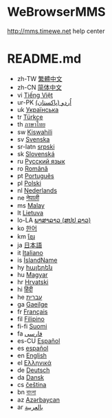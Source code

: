 # WeBrowserMMS
http://mms.timewe.net help center

# README.md
-	zh-TW	[繁體中文](readme/README.zh-TW.md)
-	zh-CN	[简体中文](readme/README.zh-CN.md)
-	vi	[Tiếng Việt](readme/README.vi.md)
-	ur-PK	[اُردو (پاکستان)](readme/README.ur-PK.md)
-	uk	[Українська](readme/README.uk.md)
-	tr	[Türkçe](readme/README.tr.md)
-	th	[ภาษาไทย](readme/README.th.md)
-	sw	[Kiswahili](readme/README.sw.md)
-	sv	[Svenska](readme/README.sv.md)
-	sr-latn	[srpski](readme/README.sr-latn.md)
-	sk	[Slovenská](readme/README.sk.md)
-	ru	[Русский язык](readme/README.ru.md)
-	ro	[Română](readme/README.ro.md)
-	pt	[Português](readme/README.pt.md)
-	pl	[Polski](readme/README.pl.md)
-	nl	[Nederlands](readme/README.nl.md)
-	ne	[नेपाली](readme/README.ne.md)
-	ms	[Malay](readme/README.ms.md)
-	lt	[Lietuva](readme/README.lt.md)
-	lo-LA	[ພາສາລາວ (ສປປ ລາວ)](readme/README.lo-LA.md)
-	ko	[한어](readme/README.ko.md)
-	km	[ខ្មែរ](readme/README.km.md)
-	ja	[日本語](readme/README.ja.md)
-	it	[Italiano](readme/README.it.md)
-	is	[ÍslandName](readme/README.is.md)
-	hy	[հայերեն](readme/README.hy.md)
-	hu	[Magyar](readme/README.hu.md)
-	hr	[Hrvatski](readme/README.hr.md)
-	hi	[हिंदी](readme/README.hi.md)
-	he	[עברית](readme/README.he.md)
-	ga	[Gaeilge](readme/README.ga.md)
-	fr	[Français](readme/README.fr.md)
-	fil	[Filipino](readme/README.fil.md)
-	fi-fi	[Suomi](readme/README.fi-fi.md)
-	fa	[فارسی](readme/README.fa.md)
-	es-CU	[Español](readme/README.es-CU.md)
-	es	[español](readme/README.es.md)
-	en	[English](README.md)
-	el	[Ελληνικά](readme/README.el.md)
-	de	[Deutsch](readme/README.de.md)
-	da	[Dansk](readme/README.da.md)
-	cs	[čeština](readme/README.cs.md)
-	bn	[বাংলা](readme/README.bn.md)
-	az	[Azərbaycan](readme/README.az.md)
-	ar	[بالعربية](readme/README.ar.md)
